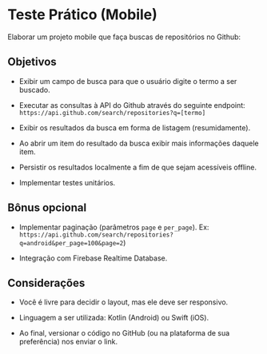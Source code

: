 # Teste Prático (Mobile)

Elaborar um projeto mobile que faça buscas de repositórios no Github:

## Objetivos

* Exibir um campo de busca para que o usuário digite o termo a ser buscado.

* Executar as consultas à API do Github através do seguinte endpoint:
`https://api.github.com/search/repositories?q=[termo]`

* Exibir os resultados da busca em forma de listagem (resumidamente).

* Ao abrir um item do resultado da busca exibir mais informações daquele item.

* Persistir os resultados localmente a fim de que sejam acessíveis offline.

* Implementar testes unitários.

## Bônus opcional

* Implementar paginação (parâmetros `page` e `per_page`). Ex:
`https://api.github.com/search/repositories?q=android&per_page=100&page=2`)

* Integração com Firebase Realtime Database.

## Considerações

* Você é livre para decidir o layout, mas ele deve ser responsivo.

* Linguagem a ser utilizada: Kotlin (Android) ou Swift (iOS).

* Ao final, versionar o código no GitHub (ou na plataforma de sua preferência) nos enviar o link.
